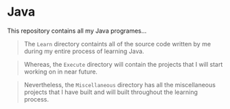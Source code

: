 # Java
This repository contains all my Java programes...

> The `Learn` directory containts all of the source code written by me during my entire process of learning Java.

> Whereas, the `Execute` directory will contain the projects that I will start working on in near future.

> Nevertheless, the `Miscellaneous` directory has all the miscellaneous projects that I have built and will built throughout the learning process.
